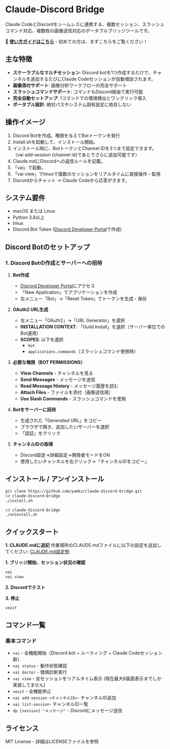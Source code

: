 # Claude-Discord Bridge

Claude CodeとDiscordをシームレスに連携する、複数セッション、スラッシュコマンド対応、複数枚の画像送信対応のポータブルブリッジツールです。

📖 **[使い方ガイドはこちら](USER_GUIDE.md)** - 初めての方は、まずこちらをご覧ください！

## 主な特徴
- **スケーラブルなマルチセッション**: Discord botを1つ作成するだけで、チャンネルを追加するたびにClaude Codeセッションが自動増設されます。
- **画像添付サポート**: 画像分析ワークフローの完全サポート
- **スラッシュコマンドサポート**: コマンドもDiscord経由で実行可能
- **完全自動セットアップ**: 1コマンドでの環境検出とワンクリック導入
- **ポータブル設計**: 絶対パスやシステム固有設定に依存しない

## 操作イメージ
1. Discord Botを作成。権限を与えてBotトークンを発行
2. install.shを起動して、インストール開始。
3. インストール時に、BotトークンとChannel IDを3つまで設定できます。
   （vai add-session {channel id}であとでさらに追加可能です）
4. Claude.mdにDiscordへの返信ルールを記載。
5. 「vai」で起動。
6. 「vai view」でtmuxで複数のセッションをリアルタイムに直接操作・監視
7. Discordからチャット → Claude Codeから応答がきます。

## システム要件
- macOS または Linux
- Python 3.8以上
- tmux
- Discord Bot Token ([Discord Developer Portal](https://discord.com/developers/applications)で作成)

## Discord Botのセットアップ

### 1. Discord Botの作成とサーバーへの招待

1. **Bot作成**
   - [Discord Developer Portal](https://discord.com/developers/applications)にアクセス
   - 「New Application」でアプリケーションを作成
   - 左メニュー「Bot」→「Reset Token」でトークンを生成・保存

2. **OAuth2 URL生成**
   - 左メニュー「OAuth2」→「URL Generator」を選択
   - **INSTALLATION CONTEXT**: 「Guild Install」を選択（サーバー単位でのBot運用）
   - **SCOPES**: 以下を選択
     - `bot`
     - `applications.commands`（スラッシュコマンド使用時）

3. **必要な権限（BOT PERMISSIONS）**
   - **View Channels** - チャンネルを見る
   - **Send Messages** - メッセージを送信
   - **Read Message History** - メッセージ履歴を読む
   - **Attach Files** - ファイルを添付（画像送信用）
   - **Use Slash Commands** - スラッシュコマンドを使用

4. **Botをサーバーに招待**
   - 生成された「Generated URL」をコピー
   - ブラウザで開き、追加したいサーバーを選択
   - 「認証」をクリック

5. **チャンネルIDの取得**
   - Discord設定→詳細設定→開発者モードをON
   - 使用したいチャンネルを右クリック→「チャンネルIDをコピー」

## インストール / アンインストール
```bash
git clone https://github.com/yamkz/claude-discord-bridge.git
cd claude-discord-bridge
./install.sh
```

```bash
cd claude-discord-bridge
./uninstall.sh
```

## クイックスタート
**1. CLAUDE.mdに追記**
作業場所のCLAUDE.mdファイルに以下の設定を追加してください:
[CLAUDE.md設定例](./CLAUDE.md)

**1. ブリッジ開始、セッション状況の確認**
```bash
vai
vai view
```

**2. Discordでテスト**

**3. 停止**
```bash
vexit
```

## コマンド一覧
### 基本コマンド
- `vai` - 全機能開始（Discord bot + ルーティング + Claude Codeセッション群）
- `vai status` - 動作状態確認
- `vai doctor` - 環境診断実行
- `vai view` - 全セッションをリアルタイム表示
  (現在最大6画面表示までしか実装してません)
- `vexit` - 全機能停止
- `vai add-session <チャンネルID>`- チャンネルID追加
- `vai list-session`- チャンネルID一覧
- `dp [session] "メッセージ"` - Discordにメッセージ送信

## ライセンス
MIT License - 詳細はLICENSEファイルを参照
